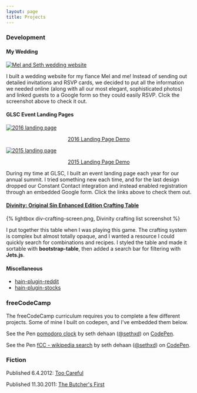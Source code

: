 ```yaml
---
layout: page
title: Projects
---
```

<h3 class="projects-head">Development</h3>

#### My Wedding

[![Mel and Seth wedding website](../assets/wedding-site-screen.jpg)](/demos/melandseth)

I built a wedding website for my fiance Mel and me! Instead of sending out detailed invitations and RSVP cards, we decided to put all the information we needed online (along with all our most elegant, sophisticated photos) and linked guests to a Google form so they could easily RSVP. Clcik the screenshot above to check it out.

#### GLSC Event Landing Pages

[![2016 landing page](../assets/rps2016-screen.png)](/demos/rps2016)

<p style="text-align:center"><a href="/demos/rps2016">2016 Landing Page Demo</a></p>

[![2015 landing page](../assets/rps2015-screen.jpg)](/demos/rps2015)

<p style="text-align:center"><a href="/demos/rps2015">2015 Landing Page Demo</a></p>

During my time at GLSC, I built an event landing page each year for our annual summit. I tried something new each time, and for the last design dropped our Constant Contact integration and instead enabled registration through an embedded Google form. Click the links above to check them out.

#### [Divinity: Original Sin Enhanced Edition Crafting Table](http://seth-dehaan.com/divinity_crafting)

{% lightbox div-crafting-screen.png, Divinity crafting list screenshot %}

I put together this table when I was playing this game. The crafting system is complex but almost totally opaque, and I wanted a resource I could quickly search for combinations and recipes. I styled the table and made it sortable with **bootstrap-table**, then added a search bar for filtering with **Jets.js**.

#### Miscellaneous

- [hain-plugin-reddit](https://github.com/sethxd/hain-plugin-reddit)
- [hain-plugin-stocks](https://github.com/sethxd/hain-plugin-stocks)

<h3 class="projects-head">freeCodeCamp</h3>

The freeCodeCamp curriculum requires you to complete a few different projects. Some of mine I built on codepen, and I've embedded them below.

<p data-height="400" data-theme-id="0" data-slug-hash="LpYrRJ" data-default-tab="result" data-user="sethxd" data-preview="true" class='codepen'>See the Pen <a href='http://codepen.io/sethxd/pen/LpYrRJ/'>pomodoro clock</a> by seth dehaan (<a href='http://codepen.io/sethxd'>@sethxd</a>) on <a href='http://codepen.io'>CodePen</a>.</p>
<script async src="//assets.codepen.io/assets/embed/ei.js"></script>

<p data-height="400" data-theme-id="0" data-slug-hash="qOLMeg" data-default-tab="result" data-user="sethxd" data-preview="true" class='codepen'>See the Pen <a href='http://codepen.io/sethxd/pen/qOLMeg/'>fCC - wikipedia search</a> by seth dehaan (<a href='http://codepen.io/sethxd'>@sethxd</a>) on <a href='http://codepen.io'>CodePen</a>.</p>
<script async src="//assets.codepen.io/assets/embed/ei.js"></script>

<h3 class="projects-head">Fiction</h3>

Published 6.4.2012: [Too Careful](http://dailysciencefiction.com/science-fiction/aliens/seth-dehaan/too-careful)

Published 11.30.2011: [The Butcher's First](http://dailysciencefiction.com/science-fiction/aliens/seth-dehaan/the-butchers-first)
